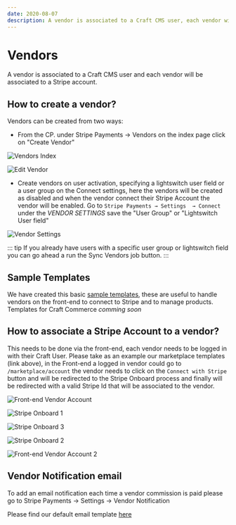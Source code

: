```yaml
---
date: 2020-08-07
description: A vendor is associated to a Craft CMS user, each vendor will be associated to a Stripe account
---
```


# Vendors

A vendor is associated to a Craft CMS user and each vendor will be associated to a Stripe account. 

## How to create a vendor?

Vendors can be created from two ways:

- From the CP. under Stripe Payments → Vendors on the index page click on "Create Vendor"

![Vendors Index](https://enupal.com/assets/docs/enupal-stripe-connect-3.png)

![Edit Vendor](https://enupal.com/assets/docs/enupal-stripe-connect-4.png)

- Create vendors on user activation, specifying a lightswitch user field or a user group on the Connect settings, here the vendors will be created as disabled and when the vendor connect their Stripe Account the vendor will be enabled. Go to `Stripe Payments → Settings  → Connect` under the *VENDOR SETTINGS* save the "User Group" or "Lightswitch User field"


![Vendor Settings](https://enupal.com/assets/docs/stripe-connect-17.png)

::: tip
If you already have users with a specific user group or lightswitch field you can go ahead a run the Sync Vendors job button.
:::

## Sample Templates

We have created this basic [sample templates](https://github.com/enupal/stripe/tree/master/templates/connect), these are useful to handle vendors on the front-end to connect to Stripe and to manage products. Templates for Craft Commerce _comming soon_

## How to associate a Stripe Account to a vendor?

This needs to be done via the front-end, each vendor needs to be logged in with their Craft User.
Please take as an example our marketplace templates (link above), in the Front-end a logged in vendor could go to `/marketplace/account` the vendor needs to click on the `Connect with Stripe` button and will be redirected to the Stripe Onboard process and finally will be redirected with a valid Stripe Id that will be associated to the vendor.

![Front-end Vendor Account](https://enupal.com/assets/docs/enupal-stripe-connect-5.png)

![Stripe Onboard 1](https://enupal.com/assets/docs/enupal-stripe-connect-10.png)

![Stripe Onboard 3](https://enupal.com/assets/docs/enupal-stripe-connect-11.png)

![Stripe Onboard 2](https://enupal.com/assets/docs/enupal-stripe-connect-12.png)

![Front-end Vendor Account 2](https://enupal.com/assets/docs/enupal-stripe-connect-13.png)

## Vendor Notification email

To add an email notification each time a vendor commission is paid please go to Stripe Payments → Settings -> Vendor Notification 

Please find our default email template [here](https://github.com/enupal/stripe/blob/master/src/templates/_emails/vendor.twig)
